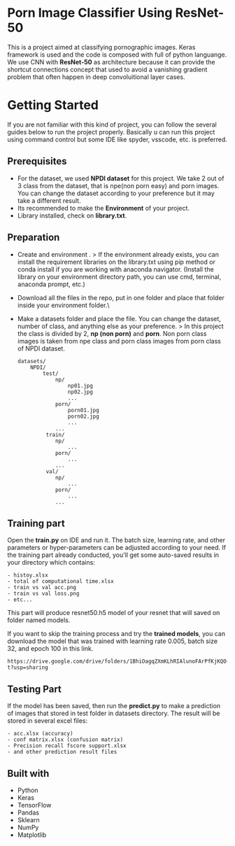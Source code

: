 Porn Image Classifier Using ResNet-50
=====================================

This is a project aimed at classifying pornographic images. Keras
framework is used and the code is composed with full of python
languange. We use CNN with **ResNet-50** as architecture because it can
provide the shortcut connections concept that used to avoid a vanishing
gradient problem that often happen in deep convoluitional layer cases.

Getting Started
===============

If you are not familiar with this kind of project, you can follow the
several guides below to run the project properly. Basically u can run
this project using command control but some IDE like spyder, vsscode,
etc. is preferred.

Prerequisites
-------------

-   For the dataset, we used **NPDI dataset** for this project. We take
    2 out of 3 class from the dataset, that is npe(non porn easy) and
    porn images. You can change the dataset according to your preference
    but it may take a different result.
-   Its recommended to make the **Environment** of your project.
-   Library installed, check on **library.txt**.

Preparation
-----------

-   Create and environment . \> If the environment already exists, you
    can install the requirement libraries on the library.txt using pip
    method or conda install if you are working with anaconda navigator.
    (Install the library on your environment directory path, you can use
    cmd, terminal, anaconda prompt, etc.)
-   Download all the files in the repo, put in one folder and place that
    folder inside your environment folder.\
-   Make a datasets folder and place the file. You can change the
    dataset, number of class, and anything else as your preference. \>
    In this project the class is divided by 2, **np (non porn)** and
    **porn**. Non porn class images is taken from npe class and porn
    class images from porn class of NPDI dataset.

    ``` {.yaml}
    datasets/
        NPDI/
            test/
                np/
                    np01.jpg
                    np02.jpg
                    ...
                porn/
                    porn01.jpg
                    porn02.jpg
                    ...
                ...
             train/
                np/
                    ...
                porn/
                    ...
                ...
             val/
                np/
                    ...
                porn/
                    ...
                ...
    ```

Training part
-------------

Open the **train.py** on IDE and run it. The batch size, learning rate,
and other parameters or hyper-parameters can be adjusted according to
your need. If the training part already conducted, you'll get some
auto-saved results in your directory which contains:

``` {.yaml}
- histoy.xlsx
- total of computational time.xlsx
- train vs val acc.png
- train vs val loss.png
- etc...
```

This part will produce resnet50.h5 model of your resnet that will saved
on folder named models.

If you want to skip the training process and try the **trained models**,
you can download the model that was trained with learning rate 0.005,
batch size 32, and epoch 100 in this link.

``` {.yaml}
https://drive.google.com/drive/folders/1BhiOagqZXmKLhRIAlunoFArPfKjKQO-t?usp=sharing
```

Testing Part
------------

If the model has been saved, then run the **predict.py** to make a
prediction of images that stored in test folder in datasets directory.
The result will be stored in several excel files:

``` {.yaml}
- acc.xlsx (accuracy)
- conf matrix.xlsx (confusion matrix)
- Precision recall fscore support.xlsx
- and other prediction result files
```

Built with
----------

-   Python
-   Keras
-   TensorFlow
-   Pandas
-   Sklearn
-   NumPy
-   Matplotlib


